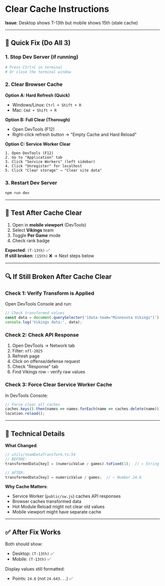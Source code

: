 # Clear Cache Instructions

**Issue**: Desktop shows T-13th but mobile shows 15th (stale cache)

---

## 🔧 **Quick Fix (Do All 3)**

### 1. **Stop Dev Server** (if running)
```bash
# Press Ctrl+C in terminal
# Or close the terminal window
```

### 2. **Clear Browser Cache**

**Option A: Hard Refresh (Quick)**
- Windows/Linux: `Ctrl + Shift + R`
- Mac: `Cmd + Shift + R`

**Option B: Full Clear (Thorough)**
- Open DevTools (F12)
- Right-click refresh button → "Empty Cache and Hard Reload"

**Option C: Service Worker Clear**
```
1. Open DevTools (F12)
2. Go to "Application" tab
3. Click "Service Workers" (left sidebar)
4. Click "Unregister" for localhost
5. Click "Clear storage" → "Clear site data"
```

### 3. **Restart Dev Server**
```bash
npm run dev
```

---

## 🧪 **Test After Cache Clear**

1. Open in **mobile viewport** (DevTools)
2. Select **Vikings** team
3. Toggle **Per Game** mode
4. Check rank badge

**Expected**: `(T-13th)` ✅  
**If still broken**: `(15th)` ❌ → Next steps below

---

## 🔍 **If Still Broken After Cache Clear**

### Check 1: Verify Transform is Applied

Open DevTools Console and run:
```javascript
// Check transformed values
const data = document.querySelector('[data-team="Minnesota Vikings"]');
console.log('Vikings data:', data);
```

### Check 2: Check API Response

1. Open DevTools → Network tab
2. Filter: `nfl-2025`
3. Refresh page
4. Click on offense/defense request
5. Check "Response" tab
6. Find Vikings row - verify raw values

### Check 3: Force Clear Service Worker Cache

In DevTools Console:
```javascript
// Force clear all caches
caches.keys().then(names => names.forEach(name => caches.delete(name)));
location.reload();
```

---

## 📝 **Technical Details**

**What Changed**:
```typescript
// utils/teamDataTransform.ts:54
// BEFORE:
transformedData[key] = (numericValue / games).toFixed(1);  // ← String "24.6"

// AFTER:
transformedData[key] = numericValue / games;  // ← Number 24.6
```

**Why Cache Matters**:
- Service Worker (`public/sw.js`) caches API responses
- Browser caches transformed data
- Hot Module Reload might not clear old values
- Mobile viewport might have separate cache

---

## ✅ **After Fix Works**

Both should show:
- Desktop: `(T-13th)` ✅
- Mobile: `(T-13th)` ✅

Display values still formatted:
- Points: `24.6` (not `24.643...`) ✅

